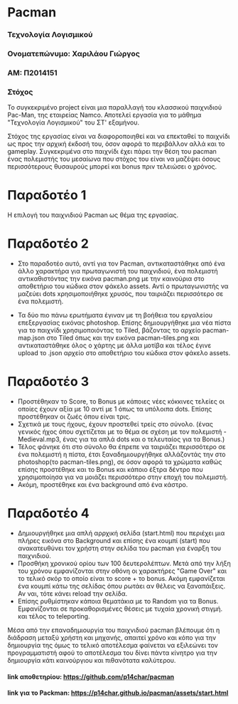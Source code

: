 # Pacman

### Τεχνολογία Λογισμικού
### Ονοματεπώνυμο: Χαριλάου Γιώργος
### ΑΜ: Π2014151

### Στόχος

Το συγκεκριμένο project είναι μια παραλλαγή του κλασσικού παιχνιδιού Pac-Man, της εταιρείας Namco. Αποτελεί εργασία για το μάθημα "Τεχνολογία Λογισμικού" του ΣΤ' εξαμήνου.

Στόχος της εργασίας είναι να διαφοροποιηθεί και να επεκταθεί το παιχνίδι ως προς την αρχική έκδοσή του, όσον αφορά το περιβάλλον αλλά και το gameplay. Συγκεκριμένα στο παιχνίδι έχει πάρει την θέση του pacman ένας πολεμιστής του μεσαίωνα που στόχος του είναι να μαζέψει όσους περισσότερους θυσαυρούς μπορεί και bonus πριν τελειώσει ο χρόνος. 


# Παραδοτέο 1

Η επιλογή του παιχνιδιού Pacman ως θέμα της εργασίας.

# Παραδοτέο 2

- Στο παραδοτέο αυτό, αντί για τον Pacman, αντικαταστάθηκε από ένα άλλο χαρακτήρα για πρωταγωνιστή του παιχνιδιού, ένα πολεμιστή αντικαθιστόντας την εικόνα pacman.png με την καινούρια στο αποθετήριο του κώδικα στον φάκελο assets.
Αντί ο πρωταγωνιστής να μαζεύει dots xρησιμοποιήθηκε χρυσός, που ταιριάζει περισσότερο σε ένα πολεμιστή.

- Τα δύο πιο πάνω ερωτήματα έγιναν με τη βοήθεια του εργαλείου επεξεργασίας εικόνας photoshop.
Επίσης δημιουργήθηκε μια νέα πίστα για το παιχνίδι χρησιμοποιόντας το Tiled, βάζοντας το αρχείο pacman-map.json στο Tiled όπως και την εικόνα pacman-tiles.png και αντικαταστάθηκε όλος ο χάρτης με άλλα μοτίβα και τέλος έγινε upload το .json αρχείο στο αποθετήριο του κώδικα στον φάκελο assets.

# Παραδοτέο 3

- Προστέθηκαν το Score, το Bonus με κάποιες νέες κόκκινες τελείες οι οποίες έχουν αξία με 10 αντί με 1 όπως τα υπόλοιπα dots. Επίσης προστέθηκαν οι ζωές όπου είναι τρις.
- Σχετικά με τους ήχους, έχουν προστεθεί τρείς στο σύνολο. (ένας γενικός ήχος όπου σχετίζεται με το θέμα σε σχέση με τον πολεμιστή - Medieval.mp3, ένας για τα απλά dots και ο τελευταίος για τα Bonus.)
- Τέλος φάνηκε ότι στο σύνολο θα έπρεπε να ταιριάζει περισσότερο σε ένα πολεμιστή η πίστα, έτσι  ξαναδημιουργήθηκε αλλάζοντάς την στο photoshop(το pacman-tiles.png), σε όσον αφορά τα χρώματα καθώς επίσης προστέθηκε και το Bonus και κάποιο έξτρα δέντρο που χρησιμοποίησα για να μοιάζει περισσότερο στην εποχή του πολεμιστή. 
- Ακόμη, προστέθηκε και ένα background από ένα κάστρο.

# Παραδοτέο 4

- Δημιουργήθηκε μια απλή αρρχική σελίδα (start.html) που περιέχει μια πλήρες εικόνα στο Background και επίσης ένα κουμπί (start) που ανακατευθύνει τον χρήστη στην σελίδα του pacman για έναρξη του παιχνιδιού.
- Προσθήκη χρονικού ορίου των 100 δευτερολέπτων. Μετά από την λήξη του χρόνου εμφανίζονται στην οθόνη οι χαρακτήρες "Game Over" και το τελικό σκόρ το οποίο είναι το score + το bonus. Ακόμη εμφανίζεται ένα κουμπί κάτω της σελίδας όπου ρωτάει αν θέλεις να ξαναπάιξεις. Αν ναι, τότε κάνει reload την σελίδα.
- Επίσης ρυθμίστηκαν κάποια θεματάκια με το Random για τα Bonus. Εμφανίζονται σε προκαθορισμένες θέσεις με τυχαία χρονική στιγμή.
και τέλος το teleporting.


Μέσα από την επαναδημιουργία του παιχνιδιού pacman βλέπουμε ότι η διάδραση μεταξύ χρήστη και μηχανής, απαιτεί χρόνο και κόπο για την δημιουργία της όμως το τελικό αποτέλεσμα φαίνεται να εξιλεώνει τον προγραμματιστή αφού το αποτέλεσμα του δίνει πάντα κίνητρο για την δημιουργία κάτι καινούργιου και πιθανότατα καλύτερου.



#### link αποθετηρίου: https://github.com/p14char/pacman

#### link για το Packman: https://p14char.github.io/pacman/assets/start.html

